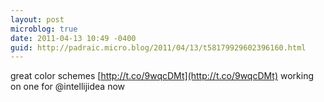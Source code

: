 ```yaml
---
layout: post
microblog: true
date: 2011-04-13 10:49 -0400
guid: http://padraic.micro.blog/2011/04/13/t58179929602396160.html
---
```

great color schemes [http://t.co/9wqcDMt](http://t.co/9wqcDMt) working on one for @intellijidea now
